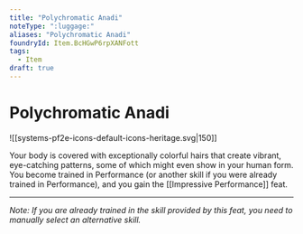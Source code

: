 ```yaml
---
title: "Polychromatic Anadi"
noteType: ":luggage:"
aliases: "Polychromatic Anadi"
foundryId: Item.BcHGwP6rpXANFott
tags:
  - Item
draft: true
---
```


# Polychromatic Anadi
![[systems-pf2e-icons-default-icons-heritage.svg|150]]

Your body is covered with exceptionally colorful hairs that create vibrant, eye-catching patterns, some of which might even show in your human form. You become trained in Performance (or another skill if you were already trained in Performance), and you gain the [[Impressive Performance]] feat.

* * *

_Note: If you are already trained in the skill provided by this feat, you need to manually select an alternative skill._
